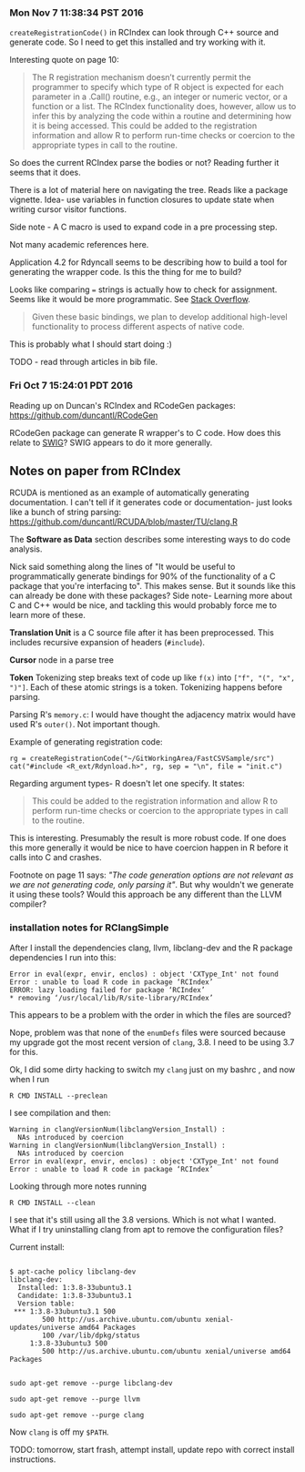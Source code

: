 ### Mon Nov  7 11:38:34 PST 2016

`createRegistrationCode()` in RCIndex can look through C++ source and
generate code. So I need to get this installed and try working with it.

Interesting quote on page 10:

> The R registration mechanism doesn’t currently permit the programmer to
> specify which type of R object is expected for each parameter in a
> .Call() routine, e.g., an integer or numeric vector, or a function or a
> list. The RCIndex functionality does, however, allow us to infer this by
> analyzing the code within a routine and determining how it is being
> accessed. This could be added to the registration information and allow R
> to perform run-time checks or coercion to the appropriate types in call
> to the routine.

So does the current RCIndex parse the bodies or not? Reading further it
seems that it does.

There is a lot of material here on navigating the tree. Reads like a
package vignette. Idea- use variables in function closures to update state
when writing cursor visitor functions.

Side note - A C macro is used to expand code in a pre processing step.

Not many academic references here.

Application 4.2 for Rdyncall seems to be describing how to build a tool for
generating the wrapper code. Is this the thing for me to build?

Looks like comparing `=` strings is actually how to check for assignment.
Seems like it would be more programmatic. See [Stack
Overflow](http://stackoverflow.com/questions/23227812/get-operator-type-for-cxcursor-binaryoperator).

> Given these basic bindings, we plan to develop additional high-level
> functionality to process different aspects of native code.

This is probably what I should start doing :)

TODO - read through articles in bib file.

### Fri Oct  7 15:24:01 PDT 2016

Reading up on Duncan's RCIndex and RCodeGen packages:
https://github.com/duncantl/RCodeGen

RCodeGen package can generate R wrapper's to C code. How does this relate
to [SWIG](http://www.swig.org/)? SWIG appears to do it more generally.

## Notes on paper from RCIndex

RCUDA is mentioned as an example of automatically generating documentation.
I can't tell if it generates code or documentation- just looks like a bunch
of string parsing:
https://github.com/duncantl/RCUDA/blob/master/TU/clang.R

The __Software as Data__ section describes some interesting ways to do code
analysis.

Nick said something along the lines of "It would be useful to
programmatically generate bindings for 90% of the functionality of a C
package that you're interfacing to". This makes sense. But it sounds like
this can already be done with these packages? Side note- Learning more about C and C++
would be nice, and tackling this would probably force me to learn more of
these.

__Translation Unit__ is a C source file after it has been preprocessed.
This includes recursive expansion of headers (`#include`).

__Cursor__ node in a parse tree

__Token__ Tokenizing step breaks text of code up like `f(x)` into `["f",
"(", "x", ")"]`. Each of these atomic strings is a token. Tokenizing happens before parsing.

Parsing R's `memory.c`: I would have thought the adjacency matrix would
have used R's `outer()`. Not important though.

Example of generating registration code:

```
rg = createRegistrationCode("~/GitWorkingArea/FastCSVSample/src")
cat("#include <R_ext/Rdynload.h>", rg, sep = "\n", file = "init.c")
```

Regarding argument types- R doesn't let one specify. It states:

> This could be added to the registration information and allow R to
> perform run-time checks or coercion to the appropriate types in call to
> the routine.

This is interesting. Presumably the result is more robust code. If one does
this more generally it would be nice to have coercion happen in R before it
calls into C and crashes.

Footnote on page 11 says: _"The code generation options are not relevant as
we are not generating code, only parsing it"_. But why wouldn't we generate
it using these tools? Would this approach be any different than the LLVM
compiler?


### installation notes for RClangSimple

After I install the dependencies clang, llvm, libclang-dev and the R
package dependencies I run into this:

```
Error in eval(expr, envir, enclos) : object 'CXType_Int' not found
Error : unable to load R code in package ‘RCIndex’
ERROR: lazy loading failed for package ‘RCIndex’
* removing ‘/usr/local/lib/R/site-library/RCIndex’

```

This appears to be a problem with the order in which the files are sourced?

Nope, problem was that none of the `enumDefs` files were sourced because my
upgrade got the most recent version of `clang`, 3.8. I need to be using
3.7 for this.

Ok, I did some dirty hacking to switch my `clang` just on my bashrc , and now when I run

```
R CMD INSTALL --preclean
```

I see compilation and then:

```
Warning in clangVersionNum(libclangVersion_Install) :
  NAs introduced by coercion
Warning in clangVersionNum(libclangVersion_Install) :
  NAs introduced by coercion
Error in eval(expr, envir, enclos) : object 'CXType_Int' not found
Error : unable to load R code in package ‘RCIndex’
```

Looking through more notes running 

```
R CMD INSTALL --clean
```

I see that it's still using all the 3.8 versions. Which is not what I
wanted. What if I try uninstalling clang from apt to remove the
configuration files?

Current install:

```

$ apt-cache policy libclang-dev
libclang-dev:
  Installed: 1:3.8-33ubuntu3.1
  Candidate: 1:3.8-33ubuntu3.1
  Version table:
 *** 1:3.8-33ubuntu3.1 500
        500 http://us.archive.ubuntu.com/ubuntu xenial-updates/universe amd64 Packages
        100 /var/lib/dpkg/status
     1:3.8-33ubuntu3 500
        500 http://us.archive.ubuntu.com/ubuntu xenial/universe amd64 Packages

```


```

sudo apt-get remove --purge libclang-dev

sudo apt-get remove --purge llvm

sudo apt-get remove --purge clang

```

Now `clang` is off my `$PATH`.

TODO: tomorrow, start frash, attempt install, update repo with correct
install instructions.
